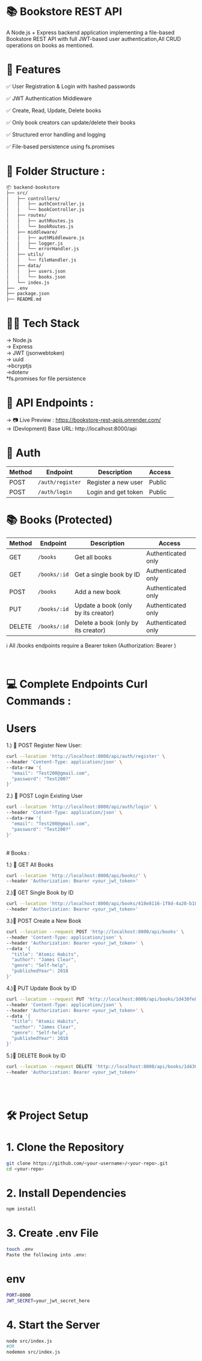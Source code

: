 # 📚 Bookstore REST API
A Node.js + Express backend application implementing a file-based Bookstore REST API with full JWT-based user authentication,All CRUD operations on books as mentioned.

# 📌 Features
✅ User Registration & Login with hashed passwords

✅ JWT Authentication Middleware

✅ Create, Read, Update, Delete books

✅ Only book creators can update/delete their books

✅ Structured error handling and logging

✅ File-based persistence using fs.promises

# 📁 Folder Structure :
```bash
📦 backend-bookstore
├── src/
│   ├── controllers/
│   │   ├── authController.js
│   │   └── bookController.js
│   ├── routes/
│   │   ├── authRoutes.js
│   │   └── bookRoutes.js
│   ├── middleware/
│   │   ├── authMiddleware.js
│   │   ├── logger.js
│   │   └── errorHandler.js
│   ├── utils/
│   │   └── fileHandler.js
│   ├── data/
│   │   ├── users.json
│   │   └── books.json
│   └── index.js
├── .env
├── package.json
├── README.md
```

# 👨‍💻 Tech Stack
-> Node.js
<br/>
-> Express
<br/>
-> JWT (jsonwebtoken)
<br/>
-> uuid
<br/>
->bcryptjs
<br/>
->dotenv
<br/>
*fs.promises for file persistence
<br/>

# 🚀 API Endpoints :
-> 📷 Live Preview : https://bookstore-rest-apis.onrender.com/ 
<br/>
-> (Devlopment) Base URL: http://localhost:8000/api

# 🔐 Auth
| Method | Endpoint         | Description         | Access |
| ------ | ---------------- | ------------------- | ------ |
| POST   | `/auth/register` | Register a new user | Public |
| POST   | `/auth/login`    | Login and get token | Public |

# 📚 Books (Protected)
| Method | Endpoint                      | Description                         | Access             |
| ------ | ----------------------------- | ----------------------------------- | ------------------ |
| GET    | `/books`                      | Get all books                       | Authenticated only |
| GET    | `/books/:id`                  | Get a single book by ID             | Authenticated only |
| POST   | `/books`                      | Add a new book                      | Authenticated only |
| PUT    | `/books/:id`                  | Update a book (only by its creator) | Authenticated only |
| DELETE | `/books/:id`                  | Delete a book (only by its creator) | Authenticated only |

ℹ️ All /books endpoints require a Bearer token (Authorization: Bearer <token>)
<br/>
<br/>
<br/>

# 💻 Complete Endpoints Curl Commands :

# Users
1.) 📌 POST Register New User:

```bash
curl --location 'http://localhost:8000/api/auth/register' \
--header 'Content-Type: application/json' \
--data-raw '{
  "email": "Test200@gmail.com",
  "password": "Test200?"
}'
```

2.) 📌 POST Login Existing User
```bash
curl --location 'http://localhost:8000/api/auth/login' \
--header 'Content-Type: application/json' \
--data-raw '{
  "email": "Test200@gmail.com",
  "password": "Test200?"
}'
```
<br/>
# Books :

1.) 📌 GET All Books
```bash
curl --location 'http://localhost:8000/api/books/' \
--header 'Authorization: Bearer <your_jwt_token>'
```

2.)📌 GET Single Book by ID
```bash
curl --location 'http://localhost:8000/api/books/418e8116-1f8d-4a20-b182-ea3e3bf593c6' \
--header 'Authorization: Bearer <your_jwt_token>'
```

3.)📌 POST Create a New Book
```bash
curl --location --request POST 'http://localhost:8000/api/books' \
--header 'Content-Type: application/json' \
--header 'Authorization: Bearer <your_jwt_token>' \
--data '{
  "title": "Atomic Habits",
  "author": "James Clear",
  "genre": "Self-help",
  "publishedYear": 2018
}'
```

4.)📌 PUT Update Book by ID
```bash
curl --location --request PUT 'http://localhost:8000/api/books/1d430fe8-b151-4204-a751-57544de934a2' \
--header 'Content-Type: application/json' \
--header 'Authorization: Bearer <your_jwt_token>' \
--data '{
  "title": "Atomic Habits",
  "author": "James Clear",
  "genre": "Self-help",
  "publishedYear": 2018
}'
```

5.)📌 DELETE Book by ID
```bash
curl --location --request DELETE 'http://localhost:8000/api/books/1d430fe8-b151-4204-a751-57544de934a2' \
--header 'Authorization: Bearer <your_jwt_token>'
```
<br/>
<br/>

# 🛠️ Project Setup
# 1. Clone the Repository
```bash
git clone https://github.com/<your-username>/<your-repo>.git
cd <your-repo>
```

# 2. Install Dependencies
```bash
npm install
```

# 3. Create .env File
```bash
touch .env
Paste the following into .env:
```

# env
```bash
PORT=8000
JWT_SECRET=your_jwt_secret_here
```

# 4. Start the Server
```bash
node src/index.js
#OR
nodemon src/index.js
```



